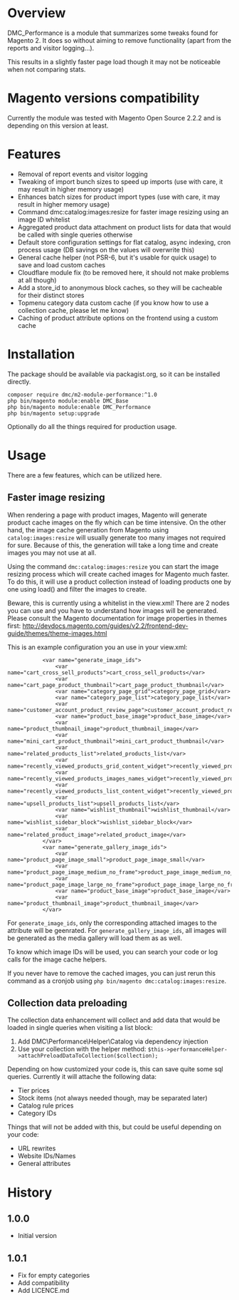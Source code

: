 # Overview

DMC_Performance is a module that summarizes some tweaks found for Magento 2.
It does so without aiming to remove functionality (apart from the reports and visitor logging...).

This results in a slightly faster page load though it may not be noticeable when not comparing stats.

# Magento versions compatibility

Currently the module was tested with Magento Open Source 2.2.2 and is depending on this version at least.

# Features

* Removal of report events and visitor logging
* Tweaking of import bunch sizes to speed up imports (use with care, it may result in higher memory usage)
* Enhances batch sizes for product import types (use with care, it may result in higher memory usage)
* Command dmc:catalog:images:resize for faster image resizing using an image ID whitelist
* Aggregated product data attachment on product lists for data that would be called with single queries otherwise
* Default store configuration settings for flat catalog, async indexing, cron process usage (DB savings on the values will overwrite this)
* General cache helper (not PSR-6, but it's usable for quick usage) to save and load custom caches
* Cloudflare module fix (to be removed here, it should not make problems at all though)
* Add a store_id to anonymous block caches, so they will be cacheable for their distinct stores
* Topmenu category data custom cache (if you know how to use a collection cache, please let me know)
* Caching of product attribute options on the frontend using a custom cache

# Installation

The package should be available via packagist.org, so it can be installed directly.
```
composer require dmc/m2-module-performance:^1.0
php bin/magento module:enable DMC_Base
php bin/magento module:enable DMC_Performance
php bin/magento setup:upgrade
```

Optionally do all the things required for production usage.

# Usage

There are a few features, which can be utilized here.

## Faster image resizing 

When rendering a page with product images, Magento will generate product cache images on the fly which can be time intensive.
On the other hand, the image cache generation from Magento using `catalog:images:resize` will usually generate too many images
not required for sure. Because of this, the generation will take a long time and create images you may not use at all.

Using the command `dmc:catalog:images:resize` you can start the image resizing process which will 
create cached images for Magento much faster. To do this, it will use a product collection instead of loading products one by one using load() and filter the images to create.

Beware, this is currently using a whitelist in the view.xml!
There are 2 nodes you can use and you have to understand how images will be generated. Please consult the Magento documentation for image properties in themes first:
http://devdocs.magento.com/guides/v2.2/frontend-dev-guide/themes/theme-images.html

This is an example configuration you an use in your view.xml:
```        <!-- Generate with command dmc:catalog:image:resize -->
           <var name="generate_image_ids">
               <var name="cart_cross_sell_products">cart_cross_sell_products</var>
               <var name="cart_page_product_thumbnail">cart_page_product_thumbnail</var>
               <var name="category_page_grid">category_page_grid</var>
               <var name="category_page_list">category_page_list</var>
               <var name="customer_account_product_review_page">customer_account_product_review_page</var>
               <var name="product_base_image">product_base_image</var>
               <var name="product_thumbnail_image">product_thumbnail_image</var>
               <var name="mini_cart_product_thumbnail">mini_cart_product_thumbnail</var>
               <var name="related_products_list">related_products_list</var>
               <var name="recently_viewed_products_grid_content_widget">recently_viewed_products_grid_content_widget</var>
               <var name="recently_viewed_products_images_names_widget">recently_viewed_products_images_names_widget</var>
               <var name="recently_viewed_products_list_content_widget">recently_viewed_products_list_content_widget</var>
               <var name="upsell_products_list">upsell_products_list</var>
               <var name="wishlist_thumbnail">wishlist_thumbnail</var>
               <var name="wishlist_sidebar_block">wishlist_sidebar_block</var>
               <var name="related_product_image">related_product_image</var>
           </var>
           <var name="generate_gallery_image_ids">
               <var name="product_page_image_small">product_page_image_small</var>
               <var name="product_page_image_medium_no_frame">product_page_image_medium_no_frame</var>
               <var name="product_page_image_large_no_frame">product_page_image_large_no_frame</var>
               <var name="product_base_image">product_base_image</var>
               <var name="product_thumbnail_image">product_thumbnail_image</var>
           </var>
```

For `generate_image_ids`, only the corresponding attached images to the attribute will be geenrated.
For `generate_gallery_image_ids`, all images will be generated as the media gallery will load them as as well.

To know which image IDs will be used, you can search your code or log calls for the image cache helpers.

If you never have to remove the cached images, you can just rerun this command as a cronjob using `php bin/magento dmc:catalog:images:resize`.

## Collection data preloading

The collection data enhancement will collect and add data that would be loaded in single queries when visiting a list block:

1. Add DMC\Performance\Helper\Catalog via dependency injection
2. Use your collection with the helper method:
`$this->performanceHelper->attachPreloadDataToCollection($collection);`

Depending on how customized your code is, this can save quite some sql queries.
Currently it will attache the following data:
* Tier prices
* Stock items (not always needed though, may be separated later)
* Catalog rule prices
* Category IDs

Things that will not be added with this, but could be useful depending on your code:
* URL rewrites
* Website IDs/Names
* General attributes

# History

## 1.0.0

* Initial version

## 1.0.1

* Fix for empty categories
* Add compatibility
* Add LICENCE.md
